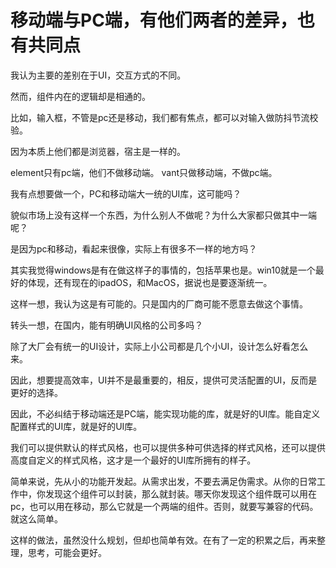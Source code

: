 # 移动端与PC端，有他们两者的差异，也有共同点

我认为主要的差别在于UI，交互方式的不同。

然而，组件内在的逻辑却是相通的。

比如，输入框，不管是pc还是移动，我们都有焦点，都可以对输入做防抖节流校验。

因为本质上他们都是浏览器，宿主是一样的。

element只有pc端，他们不做移动端。
vant只做移动端，不做pc端。

我有点想要做一个，PC和移动端大一统的UI库，这可能吗？

貌似市场上没有这样一个东西，为什么别人不做呢？为什么大家都只做其中一端呢？

是因为pc和移动，看起来很像，实际上有很多不一样的地方吗？

其实我觉得windows是有在做这样子的事情的，包括苹果也是。win10就是一个最好的体现，还有现在的ipadOS，和MacOS，据说也是要逐渐统一。

这样一想，我认为这是有可能的。只是国内的厂商可能不愿意去做这个事情。

转头一想，在国内，能有明确UI风格的公司多吗？

除了大厂会有统一的UI设计，实际上小公司都是几个小UI，设计怎么好看怎么来。

因此，想要提高效率，UI并不是最重要的，相反，提供可灵活配置的UI，反而是更好的选择。

因此，不必纠结于移动端还是PC端，能实现功能的库，就是好的UI库。能自定义配置样式的UI库，就是好的UI库。

我们可以提供默认的样式风格，也可以提供多种可供选择的样式风格，还可以提供高度自定义的样式风格，这才是一个最好的UI库所拥有的样子。

简单来说，先从小的功能开发起。从需求出发，不要去满足伪需求。从你的日常工作中，你发现这个组件可以封装，那么就封装。哪天你发现这个组件既可以用在pc，也可以用在移动，那么它就是一个两端的组件。否则，就要写兼容的代码。就这么简单。

这样的做法，虽然没什么规划，但却也简单有效。在有了一定的积累之后，再来整理，思考，可能会更好。
